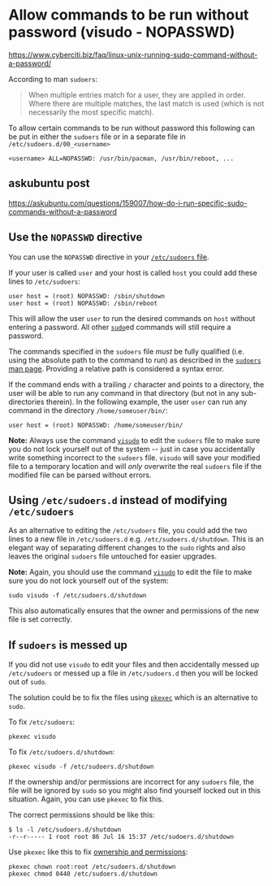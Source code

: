# Allow commands to be run without password (visudo - NOPASSWD)

<https://www.cyberciti.biz/faq/linux-unix-running-sudo-command-without-a-password/>

According to man `sudoers`:
> When multiple entries match for a user, they are applied in order.
> Where there are multiple matches, the last match is used (which is not necessarily the most specific match).

To allow certain commands to be run without password this following can be put in either the `sudoers` file
or in a separate file in `/etc/sudoers.d/00_<username>`

```
<username> ALL=NOPASSWD: /usr/bin/pacman, /usr/bin/reboot, ...
```

## askubuntu post

<https://askubuntu.com/questions/159007/how-do-i-run-specific-sudo-commands-without-a-password>

Use the `NOPASSWD` directive
----------------------------

You can use the `NOPASSWD` directive in your [`/etc/sudoers` file](https://manpages.ubuntu.com/manpages/precise/en/man5/sudoers.5.html).

If your user is called `user` and your host is called `host` you could add these lines to `/etc/sudoers`:

```
user host = (root) NOPASSWD: /sbin/shutdown
user host = (root) NOPASSWD: /sbin/reboot

```

This will allow the user `user` to run the desired commands on `host` without entering a password. All other [`sudo`](https://manpages.ubuntu.com/manpages/precise/en/man8/sudo.8.html)ed commands will still require a password.

The commands specified in the `sudoers` file *must* be fully qualified (i.e. using the absolute path to the command to run) as described in the [`sudoers` man page](https://manpages.ubuntu.com/manpages/precise/en/man5/sudoers.5.html). Providing a relative path is considered a syntax error.

If the command ends with a trailing `/` character and points to a directory, the user will be able to run any command in that directory (but not in any sub-directories therein). In the following example, the user `user` can run any command in the directory `/home/someuser/bin/`:

```
user host = (root) NOPASSWD: /home/someuser/bin/

```

**Note:** Always use the command [`visudo`](https://manpages.ubuntu.com/manpages/precise/en/man8/visudo.8.html) to edit the `sudoers` file to make sure you do not lock yourself out of the system -- just in case you accidentally write something incorrect to the `sudoers` file. `visudo` will save your modified file to a temporary location and will *only* overwrite the real `sudoers` file if the modified file can be parsed without errors.

Using `/etc/sudoers.d` instead of modifying `/etc/sudoers`
----------------------------------------------------------

As an alternative to editing the `/etc/sudoers` file, you could add the two lines to a new file in `/etc/sudoers.d` e.g. `/etc/sudoers.d/shutdown`. This is an elegant way of separating different changes to the `sudo` rights and also leaves the original `sudoers` file untouched for easier upgrades.

**Note:** Again, you should use the command [`visudo`](https://manpages.ubuntu.com/manpages/precise/en/man8/visudo.8.html) to edit the file to make sure you do not lock yourself out of the system:

```
sudo visudo -f /etc/sudoers.d/shutdown

```

This also automatically ensures that the owner and permissions of the new file is set correctly.

If `sudoers` is messed up
-------------------------

If you did not use `visudo` to edit your files and then accidentally messed up `/etc/sudoers` or messed up a file in `/etc/sudoers.d` then you will be locked out of `sudo`.

The solution could be to fix the files using [`pkexec`](https://manpages.ubuntu.com/manpages/precise/en/man1/pkexec.1.html) which is an alternative to `sudo`.

To fix `/etc/sudoers`:

```
pkexec visudo

```

To fix `/etc/sudoers.d/shutdown`:

```
pkexec visudo -f /etc/sudoers.d/shutdown

```

If the ownership and/or permissions are incorrect for any `sudoers` file, the file will be ignored by `sudo` so you might also find yourself locked out in this situation. Again, you can use `pkexec` to fix this.

The correct permissions should be like this:

```
$ ls -l /etc/sudoers.d/shutdown
-r--r----- 1 root root 86 Jul 16 15:37 /etc/sudoers.d/shutdown

```

Use `pkexec` like this to fix [ownership and permissions](https://help.ubuntu.com/community/FilePermissions):

```
pkexec chown root:root /etc/sudoers.d/shutdown
pkexec chmod 0440 /etc/sudoers.d/shutdown

```
